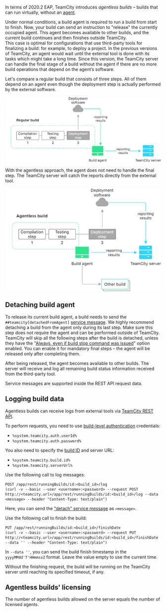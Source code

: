 [//]: # (title: Agentless Builds)
[//]: # (auxiliary-id: Agentless Builds)

In terms of 2020.2 EAP, TeamCity introduces _agentless builds_ – builds that can run virtually, without an [agent](build-agent.md).

Under normal conditions, a build agent is required to run a build from start to finish. Now, your build can send an instruction to "release" the currently occupied agent. This agent becomes available to other builds, and the current build continues and then finishes outside TeamCity.  
This case is optimal for configurations that use third-party tools for finalizing a build: for example, to deploy a project. In the previous versions of TeamCity, an agent would wait until the external tool is done with its tasks which might take a long time. Since this version, the TeamCity server can handle the final stage of a build without the agent if there are no more build operations that depend on the agent’s software.

Let's compare a regular build that consists of three steps. All of them depend on an agent even though the deployment step is actually performed by the external software.

<img src="../images/agent-depend-build.png" alt="Regular build"/>

With the agentless approach, the agent does not need to handle the final step. The TeamCity server will catch the reports directly from the external tool.

<img src="../images/agentless-build.png" alt="Agentless build"/>

## Detaching build agent

To release its current build agent, a build needs to send the `##teamcity[detachedFromAgent]` [service message](service-messages.md). We highly recommend detaching a build from the agent only during its last step. Make sure this step does not require the agent and can be performed outside of TeamCity.  
TeamCity will skip all the following steps after the build is detached, unless they have the "[Always, even if build stop command was issued](configuring-build-steps.md#Execution+policy)" option enabled. You can enable it for mandatory final steps – the agent will be released only after completing them.

After being released, the agent becomes available to other builds. The server will receive and log all remaining build status information received from the third-party tool.

Service messages are supported inside the REST API request data.

## Logging build data

Agentless builds can receive logs from external tools via [TeamCity REST API](rest-api.md).

To perform requests, you need to use [build-level authentication](artifact-dependencies.md#Build-level+authentication) credentials:
* `%system.teamcity.auth.userId%`
* `%system.teamcity.auth.password%`

You also need to specify the [build ID](working-with-build-results.md#Internal+Build+ID) and server URL:
* `%system.teamcity.build.id%`
* `%system.teamcity.serverUrl%`

Use the following call to log messages:

```shell script
POST /app/rest/runningBuilds/id:<build_id>/log 
(curl -v --basic --user <username>:<password> --request POST http://<teamcity.url>/app/rest/runningBuilds/id:<build_id>/log --data <message> --header "Content-Type: text/plain")
```

Here, you can send the ["detach" service message](#Detaching+build+agent) as `<message>`.

Use the following call to finish the build:

```shell script
PUT /app/rest/runningBuilds/id:<build_id>/finishDate
(curl -v --basic --user <username>:<password> --request PUT http://<teamcity.url>/app/rest/runningBuilds/id:<build_id>/finishDate --data '' --header "Content-Type: text/plain")
```

In `--data ''`, you can send the build finish timestamp in the `yyyyMMdd'T'HHmmssZ` format. Leave the value empty to use the current time.

Without the finishing request, the build will be running on the TeamCity server until reaching its specified timeout, if any.

## Agentless builds' licensing

The number of agentless builds allowed on the server equals the number of licensed agents.
